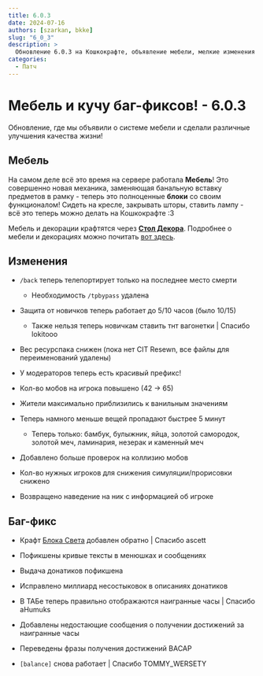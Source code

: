 ```yaml
---
title: 6.0.3
date: 2024-07-16
authors: [szarkan, bkke]
slug: "6_0_3"
description: >
  Обновление 6.0.3 на Кошкокрафте, объявление мебели, мелкие изменения и баг-фиксы
categories:
  - Патч
---
```


# Мебель и кучу баг-фиксов! - 6.0.3

Обновление, где мы объявили о системе мебели и сделали различные улучшения качества жизни!

<!-- more -->

## Мебель

На самом деле всё это время на сервере работала **Мебель**! Это совершенно новая механика, заменяющая банальную вставку предметов в рамку - теперь это полноценные **блоки** со своим функционалом! Сидеть на кресле, закрывать шторы, ставить лампу - всё это теперь можно делать на Кошкокрафте :3

Мебель и декорации крафтятся через [**Стол Декора**](<https://wiki.catcraftmc.ru/items/blocks/decor_table/>). Подробнее о мебели и декорациях можно почитать [вот здесь](<https://wiki.catcraftmc.ru/gameplay/unique/decor/>).

## Изменения

- `/back` теперь телепортирует только на последнее место смерти

    - Необходимость `/tpbypass` удалена

- Защита от новичков теперь работает до 5/10 часов (было 10/15)

    - Также нельзя теперь новичкам ставить тнт вагонетки | Спасибо lokitooo 

- Вес ресурспака снижен (пока нет CIT Resewn, все файлы для переименований удалены)

- У модераторов теперь есть красивый префикс!

- Кол-во мобов на игрока повышено (42 -> 65)

- Жители максимально приблизились к ванильным значениям

- Теперь намного меньше вещей пропадают быстрее 5 минут

    - Теперь только: бамбук, булыжник, яйца, золотой самородок, золотой меч, ламинария, незерак и каменный меч

- Добавлено больше проверок на коллизию мобов

- Кол-во нужных игроков для снижения симуляции/прорисовки снижено

- Возвращено наведение на ник с информацией об игроке

## Баг-фикс

- Крафт [Блока Света](https://wiki.catcraftmc.ru/items/blocks/light/) добавлен обратно | Спасибо ascett 

- Пофикшены кривые тексты в менюшках и сообщениях

- Выдача донатиков пофикшена

- Исправлено миллиард несостыковок в описаниях донатиков

- В ТАБе теперь правильно отображаются наигранные часы | Спасибо aHumuks

- Добавлены недостающие сообщения о получении достижений за наигранные часы

- Переведены фразы получения достижений BACAP

- `[balance]` снова работает | Спасибо TOMMY_WERSETY
